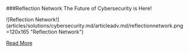 ###Reflection Network
The Future of  Cybersecurity is Here!

![Reflection Network!] (articles/solutions/cybersecurity.md/articleadv.md/reflectionnetwork.png =120x165 "Reflection Network")

[Read More]({{#makeLink}}./landing.html?product_path=./products/reflectionnetwork.md&menu_path=.menus/en{{/makeLink}})
